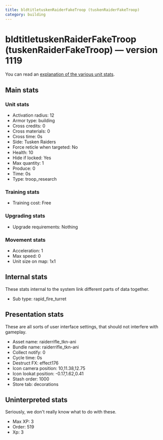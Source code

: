 ```yaml
---
title: bldtitletuskenRaiderFakeTroop (tuskenRaiderFakeTroop)
category: building
---
```


# bldtitletuskenRaiderFakeTroop (tuskenRaiderFakeTroop) — version 1119

You can read an [explanation  of the various unit stats](unitexplained.md).

## Main stats

### Unit stats

  * Activation radius: 12
  * Armor type: building
  * Cross credits: 0
  * Cross materials: 0
  * Cross time: 0s
  * Side: Tusken Raiders
  * Force reticle when targeted: No
  * Health: 10
  * Hide if locked: Yes
  * Max quantity: 1
  * Produce: 0
  * Time: 0s
  * Type: troop_research

### Training stats

  * Training cost: Free

### Upgrading stats

  * Upgrade requirements: Nothing

### Movement stats

  * Acceleration: 1
  * Max speed: 0
  * Unit size on map: 1x1

## Internal stats

These stats internal to the system link different parts of data together.

  * Sub type: rapid_fire_turret

## Presentation stats

These are all sorts of user interface settings, that should not interfere with gameplay.

  * Asset name: raiderrifle_tkn-ani
  * Bundle name: raiderrifle_tkn-ani
  * Collect notify: 0
  * Cycle time: 0s
  * Destruct FX: effect176
  * Icon camera position: 10,11.38,12.75
  * Icon lookat position: -0.17,1.62,0.41
  * Stash order: 1000
  * Store tab: decorations

## Uninterpreted stats

Seriously, we don't really know what to do with these.

  * Max XP: 3
  * Order: 519
  * Xp: 3

